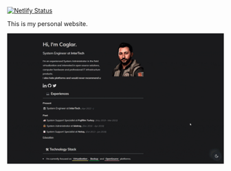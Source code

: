[![Netlify Status](https://api.netlify.com/api/v1/badges/849b7b6e-6759-42cf-8d4c-26ad3cd9167c/deploy-status)](https://app.netlify.com/sites/caglar/deploys)

This is my personal website.

![Alt Text](https://github.com/caglaryalcin/caglaryalcin/blob/main/personal.gif)
